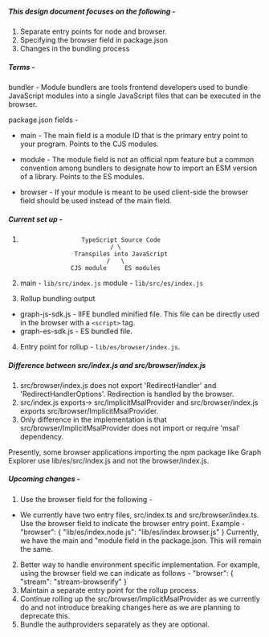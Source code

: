 ##### This design document focuses on the following - 
1. Separate entry points for node and browser.
2. Specifying the browser field in package.json
3. Changes in the bundling process

##### Terms -

bundler - Module bundlers are tools frontend developers used to bundle JavaScript modules into a single JavaScript files that can be executed in the browser.

package.json fields - 
* main - The main field is a module ID that is the primary entry point to your program. Points to the CJS modules.

* module - The module field is not an official npm feature but a common convention among bundlers to designate how to import an ESM version of a library. Points to the ES modules.

* browser - If your module is meant to be used client-side the browser field should be used instead of the main field.

##### Current set up -

1. 
                        TypeScript Source Code
                                / \
                      Transpiles into JavaScript 
                               /   \
                     CJS module     ES modules
2. main - `lib/src/index.js`
   module - `lib/src/es/index.js`

3. Rollup bundling output
* graph-js-sdk.js - IIFE bundled minified file. This file can be directly used in the browser with a `<script>` tag.
* graph-es-sdk.js - ES bundled file.
4. Entry point for rollup - `lib/es/browser/index.js`.

##### Difference between src/index.js and src/browser/index.js
1. src/browser/index.js does not export  'RedirectHandler' and 'RedirectHandlerOptions'. Redirection is handled by the browser.
2.  src/index.js  exports-> src/ImplicitMsalProvider and src/browser/index.js exports src/browser/ImplicitMsalProvider.
3. Only difference in the implementation is that src/browser/ImplicitMsalProvider does not import or require 'msal' dependency.

Presently, some browser applications importing the npm package like Graph Explorer use lib/es/src/index.js and not the browser/index.js.

##### Upcoming changes - 

1. Use the browser field for the following -

* We currently have two entry files, src/index.ts and src/browser/index.ts.
Use the browser field to indicate the browser entry point.
Example -
"browser":
{ "lib/es/index.node.js": "lib/es/index.browser.js" }
Currently, we have the main and "module field in the package.json. This will remain the same.
2. Better way to handle environment specific implementation. For example, using the browser field we can indicate as follows -
"browser":
{ "stream": "stream-browserify" } 
3. Maintain a separate entry point for the rollup process. 
4. Continue rolling up the src/browser/ImplicitMsalProvider as we currently do and not introduce breaking changes here as we are planning to deprecate this.
5. Bundle the authproviders separately as they are optional.
